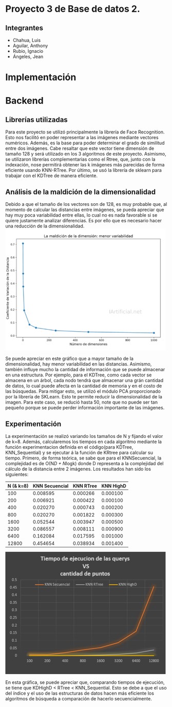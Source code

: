 # Proyecto 3 de Base de datos 2.

## **Integrantes**
* Chahua, Luis
* Aguilar, Anthony
* Rubio, Ignacio
* Ángeles, Jean

# Implementación

# Backend
## Librerías utilizadas
Para este proyecto se utilizó principalmente la librería de Face Recognition. Esto nos facilitó en poder representar a las imágenes mediante vectores numéricos. Además, es la base para poder determinar el grado de similitud entre dos imágenes. Cabe resaltar que este vector tiene dimensión de tamaño 128 y será utilizado en los 3 algoritmos de este proyecto. Asimismo, se utilizaron librerías complementarias como el Rtree, que, junto con la indexación, nose permitirá obtener las k imágenes más parecidas de forma eficiente usando KNN-RTree. Por último, se usó la librería de sklearn para trabajar con el KDTree de manera eficiente.

## Análisis de la maldición de la dimensionalidad
Debido a que el tamaño de los vectores son de 128, es muy probable que, al momento de calcular las distancias entre imágenes, se pueda apreciar que hay muy poca variabilidad entre ellas, lo cual no es nada favorable si se quiere justamente analizar diferencias. Es por ello que es necesario hacer una reducción de la dimensionalidad.
<img src="images/imagen1.png" width="500">

Se puede apreciar en este gráfico que a mayor tamaño de la dimensionalidad, hay menor variabilidad en las distancias. Asimismo, también influye mucho la cantidad de información que se puede almacenar en una estructura. Por ejemplo, para el KDTree, como cada vector se almacena en un árbol, cada nodo tendrá que almacenar una grán cantidad de datos, lo cual puede afecta en la cantidad de memoria y en el costo de las búsquedas.
Para mitigar esto, se utilizó el módulo PCA proporcionado por la librería de SKLearn. Esto te permite reducir la dimensionalidad de la imagen. Para este caso, se redució hasta 50, note que no puede ser tan pequeño porque se puede perder información importante de las imágenes. 

## Experimentación 

La experimentación se realizó variando los tamaños de N y fijando el valor de k=8. Además, calcularemos los tiempos en cada algoritmo mediante la función experimentacion definida en el código(para KDTree, KNN_Sequential) y se ejecutar á la función de KRtree para calcular su tiempo. Primero, de forma teórica, se sabe que para el KNNSecuencial, la complejidad es de O(N*D + N*logk) donde D representa a la complejidad del cálculo de la distancia entre 2 imágenes. Los resultados han sido los siguientes:

<table>
    <thead>
        <tr>
            <th >N (& k=8)</th>
            <th>KNN Secuencial</th>
            <th>KNN RTree</th>
            <th>KNN HighD</th>
        </tr>
    </thead>
    <tbody>
        <tr>
            <td>100</td>
            <td>0.008595</td>
            <td>0.000266</td>
            <td>0.000100</td>
        </tr>
        <tr>
            <td>200</td>
            <td>0.006921</td>
            <td>0.000422</td>
            <td>0.000100</td>
        </tr>
        <tr>
            <td >400</td>
            <td>0.020270</td>
            <td>0.000743</td>
            <td>0.000200</td>
        </tr>
        <tr>
            <td>800</td>
            <td>0.020270</td>
            <td>0.001822</td>
            <td>0.000300</td>
        </tr>
        <tr>
            <td>1600</td>
            <td>0.052544</td>
            <td>0.003947</td>
            <td>0.000500</td>
        </tr>
        <tr>
            <td>3200</td>
            <td>0.086557</td>
            <td>0.008111</td>
            <td>0.000900</td>
        </tr>
        <tr>
            <td>6400</td>
            <td>0.162084</td>
            <td>0.017595</td>
            <td>0.001000</td>
        </tr>
        <tr>
            <td>12800</td>
            <td>0.454654</td>
            <td>0.038934</td>
            <td>0.001400</td>
        </tr>
    </tbody>
</table>


<img src="images/grafica.png" width="500">

En esta gráfica, se puede apreciar que, comparando tiempos de ejecución, se tiene que KDHighD < RTree < KNN_Sequential. Esto se debe a que el uso del índice y el uso de las estructuras de datos hacen más eficiente los algoritmos de búsqueda a comparación de hacerlo secuencialmente. 
